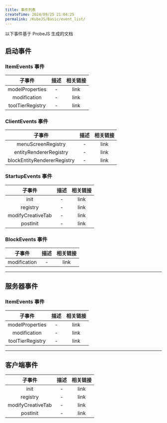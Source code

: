 ```yaml
---
title: 事件列表
createTime: 2024/09/25 21:04:25
permalink: /KubeJS/Basic/event_list/
---
```


以下事件基于 ProbeJS 生成的文档

## **启动事件**

### **ItemEvents 事件**

|子事件|描述|相关链接|
|:-:|:-:|:-:|
|modelProperties|-|link|
|modification|-|link|
|toolTierRegistry|-|link|

### **ClientEvents 事件**

|子事件|描述|相关链接|
|:-:|:-:|:-:|
|menuScreenRegistry|-|link|
|entityRendererRegistry|-|link|
|blockEntityRendererRegistry|-|link|

### **StartupEvents 事件**

|子事件|描述|相关链接|
|:-:|:-:|:-:|
|init|-|link|
|registry|-|link|
|modifyCreativeTab|-|link|
|postInit|-|link|

### **BlockEvents 事件**

|子事件|描述|相关链接|
|:-:|:-:|:-:|
|modification|-|link|

----

## **服务器事件**

### **ItemEvents 事件**

|子事件|描述|相关链接|
|:-:|:-:|:-:|
|modelProperties|-|link|
|modification|-|link|
|toolTierRegistry|-|link|

----

## **客户端事件**

|子事件|描述|相关链接|
|:-:|:-:|:-:|
|init| - |link|
|registry| - |link|
|modifyCreativeTab| - |link|
|postInit| - |link|
